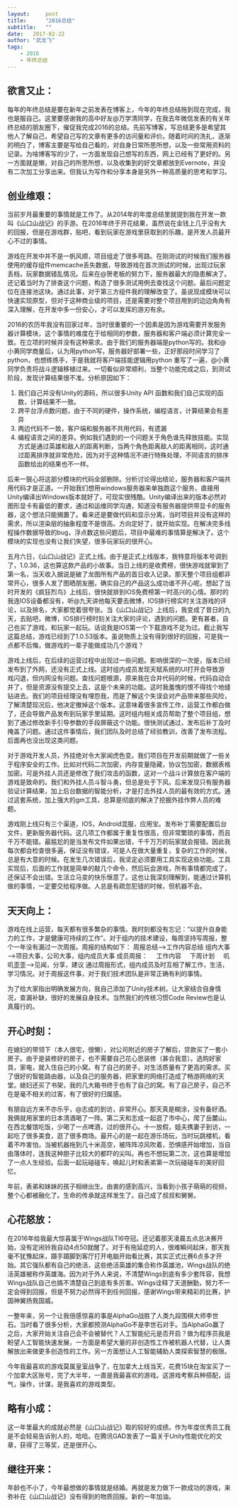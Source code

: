 ```yaml
---
layout:     post
title:      "2016总结"
subtitle:   "" 
date:   2017-02-22
author: "武龙飞"
tags:
    - 2016
    - 年终总结
---
```

## 欲言又止：
每年的年终总结是要在新年之前发表在博客上，今年的年终总结拖到现在完成，我也是服自己。这里要感谢我的高中好友@万学清同学，在我去年微信发表的有关年终总结的朋友圈下，催促我完成2016的总结。先前写博客，写总结更多是希望其他人了解自己，希望自己写的文章有更多的访问量和评价。随着时间的洗礼，逐渐的明白了，博客主要是写给自己看的，对自身日常所思所想，以及一些常用资料的记录。为啥博客写的少了，一方面发现自己想写的东西，网上已经有了更好的。另一方面就是懒，对自己的所思所想，以及收集到的好文章都放到Evernote，并没有二次加工分享出来。但我认为写作和分享本身是另外一种高质量的思考和学习。

## 创业维艰：
当前岁月最重要的事情就是工作了。从2014年的年度总结里就提到我在开发一款叫《山口山战记》的手游。在2016年终于开花结果，虽然说在金钱上几乎没有大的回报，但是在游戏群，贴吧，看到玩家在游戏里获取到的乐趣，是开发人员最开心不过的事情。

游戏在开发中并不是一帆风顺，项目组走了很多弯路。在刚测试的时候我们服务器使用的缓存组件memcache丢失数据，导致游戏在首次测试的时候，出现过玩家丢档，玩家数据错乱情况。后来在@贺老板的努力下，服务器最大的隐患解决了。还记着当时为了排查这个问题，构造了很多测试用例去查找这个问题。最后问题定位在连接池这块。通过此事，对于第三方组件我的理解改变了。虽说现成模块可以快速实现原型，但对于这种商业级的项目，还是需要对整个项目用到的边边角角有深入理解，在开发中多一份安心，才可以发挥的游刃有余。

2016的农历年我没有回家过年，当时很重要的一个因素是因为游戏需要开发服务器计算模块，这个事情的难度在于给相同的参数，服务器和客户端必须计算完全一致。在立项的时候并没有这种需求。由于我们的服务器端是python写的。我和@小黄同学商量后，认为用python写，服务器好部署一些，正好那段时间学习了python，也想练练手，于是我就将客户端技能逻辑用python 重写了一遍，@小黄同学负责将战斗逻辑移植过来。一切看似非常顺利，当整个功能完成之后，到测试阶段，发现计算结果很不准。分析原因如下：
1. 我们自己并没有Unity的源码，所以很多Unity API 函数和我们自己实现的函数，计算结果不一致。
2. 跨平台浮点数问题，由于不同的硬件，操作系统，编程语言，计算结果会有差异
3. 两边代码不一致，客户端和服务器不共用代码，有遗漏
4. 编程语言之间的差异。例如我们遇到的一个问题关于角色谁先释放技能。实现方式是通过英雄和敌人的距离判断，当两个角色距离敌人的距离相同，这时通过距离排序就非常危险，因为对于这种情况不进行特殊处理，不同语言的排序函数给出的结果也不一样。

后来一狠心将这部分模块的代码全部删除。分析讨论得出结论，服务器和客户端共用代码才是正道。一开始我们想用windows服务器来单独跑这个服务，直接用Unity编译出Windows版本就好了，可现实很残酷。Unity编译出来的版本必然对图形显卡有最低的要求，通过和运维同学沟通，知道没有服务器提供带显卡的服务器，这个想法只能搁置了。看来还是要做代码和显示分离，当时项目并没有这样的需求，所以渲染层的抽象程度不是很高。方向定好了，就开始实现。在解决完多线程操作数据导致的bug，浮点数这些问题后，项目中最难的事情算是解决了。这个模块的实现也没有让我们失望，很多玩家玩的很开心。

五月六日，《山口山战记》正式上线。由于是正式上线版本，我特意将版本号调到了，1.0.36，这也算这款产品的小故事。当日上线的是收费榜，很快游戏就窜到了第一名，当天收入据说是破了龙图所有产品的首日收入记录。那天整个项目组都非常开心，很多人发了图晒朋友圈，确实自己的产品这么成功谁不开心呢。想起了当时开发的《疯狂烈鸟》上线后，很快就排到IOS免费榜第一时高兴的心情。那时的我连IOS设备都没有，听@九天讲他每天要去微博，IOS排行榜实时关注游戏的评论，以及排名，大家都觉着很夸张。当《山口山战记》上线后，我变成了昔日的九天，去贴吧，微博，IOS排行榜时刻关注大家的评论，遇到的问题。更有甚者，自己也买了游戏，和玩家一起玩。话说我是IOS第一个下载游戏不足为过。截止我写这篇总结，游戏已经到了1.0.53版本。虽说物质上没有得到很好的回报，可是我一点都不后悔，做游戏的一辈子能做成功几个游戏？

游戏上线后，在后续的运营过程中出现过一些问题。影响很深的一次是，版本已经发布到了外网，还没有正式上线。这时组内成员发现天赋系统的UI打开会导致游戏闪退，但内网没有问题。查找问题根源，原来我在合并代码的时候，代码自动合并了，但是资源没有提交上去，这是个未来的功能。这时我羞愧的恨不得找个地缝钻进去。我们的项目经理没有埋怨我，而是了解这个失误会对产品带来那些风险，了解清楚现况后，他决定撤掉这个版本。这意味着很多宣传工作，运营工作都白做了，还会导致产品发布到玩家手里延期。这时组内相关成员帮助了整个项目组，想到了通过修改新手引导参数的手段屏蔽这个功能。很快测试通过，发布后补丁及时掩盖了问题。通过这件事情后，我们团队及时总结了经验教训，改善了发布流程。后面再也没出现这类问题。

对于游戏开发人员，外挂绝对令大家闻虎色变。我们项目在开发前期就做了一些关于程序安全的工作。比如对代码二次加密，内存变量隐藏，协议包加密，数据表格加密。可是外挂人员还是修改了我们攻击的函数，这对一个战斗计算放在客户端的游戏是致命的。我们和外挂人员斗智斗勇，但总是处于下风。后来发现只有服务器验证计算结果，加上后台数据的智能分析，才是打击外挂人员的最有效的方式。通过这套系统，加上强大的gm工具，总算是彻底的解决了挖掘外挂作弊人员的难题。

游戏刚上线只有三个渠道，IOS，Android混服，应用宝。发布补丁需要配置后台文件，更新服务器代码。这几项工作都属于重复性很高，但非常繁琐的事情，而且千万不能错。最尴尬的是当发布文件如果出错，千千万万的玩家就会报错。因此我每次都会检查很多遍，保证没有错误，可是人在做大量重复，复杂的工作的时候，总是有大意的时候。在发生几次错误后，我坚定必须要用工具实现这些功能。工具实现后，后面的工作就是简单的敲几个命令，然后玩会游戏，所有事情都完成了，还保证不会出错。生活立马变的快乐惬意了。这也让我深刻理解到，能通过计算机做的事情，一定要交给程序做。人总是有疏忽犯错的时候，但机器不会。

## 天天向上：
游戏在线上运营，每天都有很多繁杂的事情。我时刻都没有忘记：“以提升自身能力的工作，才是健康可持续的工作”。对于组内的技术建设，每周坚持写周报，整个一年没有漏过一次周报。周报的结构如下：
周报总结——>工作内容总结
组内大事——>项目大事，公司大事，组内成员大事
成员周报：
    工作内容
    下周计划
    叽叽歪歪——>见闻，分享，建议
通过周报形式，组内成员及时互相了解工作，生活，学习情况。对于周报这件事，对于我们技术团队是非常正确有利的事情。

为了给大家指出明确发展方向，我自己添加了Unity技术树。让大家结合自身情况，查漏补缺，很好的发展自身技术。当然我们的传统习惯Code Review也是认真履行的。

## 开心时刻：
在媳妇的带领下（本人很宅，很懒），对公司附近的房子了解后，贷款买了一套小房子。由于是装修好的房子，也不需要自己花心思装修（甚合我意）。选购好家具，家电，就入住自己的小窝。有了自己的房子，对生活质量有了更高的需求。买了很好的智能路由器，以及自己的服务器，把家里的网络打造成了畅游网络的天堂。媳妇还买了书架，我的几大箱书终于也有了自己的窝。有了自己房子，自己不在是毫不相关的过客，有了很好的归属感。

有朋自远方来不亦乐乎，@志成的到访，非常开心。那天真是糊涂，没有备好酒。我俩就用家里的日本清酒喝了一阵。第二天和志成一起逛了市中心，爬了岳麓山。在西北餐馆吃饭，少喝了一点啤酒，过的很开心。十一放假，姐夫携妻子到访，一起吃了很多美食，逛了很多商场。最开心的是一起在游乐场玩，当时玩跳楼机，看着不咋害怕，当被机器拖到几十米高空，被阵阵凉风吹着，恐惧感开始增加，当自由落体时，连我这种胆子比较大的都吓的尖叫。再也不想玩第二次，这也算是增加了一点人生经验。后面一起玩碰碰车，唤起儿时和表弟第一次玩碰碰车的美好回忆。

年前，表弟和妹妹的孩子相继出生。由衷的感到高兴，当看到小孩子萌萌的视频，整个心都被融化了。生命的传承就这样发生了。自己成了叔叔和舅舅。

## 心花怒放：
在2016年给我最大惊喜属于Wings战队TI6夺冠。还记着那天凌晨五点总决赛开始，没有定闹铃我自动4点50就醒了。对于有拖延症的人，很难瞬间起床，那天我毫不犹豫起床，蹑手蹑脚到客厅打开电脑开始看比赛，其实正式比赛6点多才开始。其它强队都有自己的绝活，这些绝活英雄的集合称作英雄池，Wings战队的绝活英雄被称作英雄海。因为对于外人来说，不清楚Wings到底有多少套阵容，我想Wings战队自己也搞不清楚自己到底有多厉害。Wings诠释了天道酬勤，努力不一定会得到回报，但是不努力必然得不到任何回报，感谢Wings带来精彩的比赛，护国神翼扬我国威。

一整年来，另一个让我倍感惊喜的事是AlphaGo战胜了人类九段围棋大师李世石。当时看了很多分析，大家都预测AlphaGo不是李世石对手。当AlphaGo赢了之后，大家开始关注自己会不会被替代？人工智能纪元是否开启？做为程序员我是盼望人工智能快速发展，一方面是希望大量的非创造性工作被机器人代替，让人类解放出来做更多创造性的工作。另一方面想让人工智能辅助人类探索智慧的极限。

今年我最喜欢的游戏莫属皇室战争了，在加拿大上线当天，花费15块在淘宝买了一个加拿大区账号，完了大半年，一直是我最喜欢的游戏。这游戏考察兵种搭配，运气，操作，计谋，是我喜欢的游戏类型。

## 略有小成：
这一年里最大的成就必然是《山口山战记》取的较好的成绩。作为年度优秀员工我是不会轻易告诉别人的，哈哈。在腾讯GAD发表了一篇关于Unity性能优化的文章，获得了三等奖，还是很开心。

## 继往开来：
年龄也不小了，今年最想做的事情就是结婚。再就是发力做下一款成功的游戏，来弥补在《山口山战记》没有得到的物质回报。新的一年加油。 
